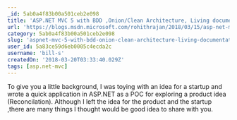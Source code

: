 ```yaml
---
_id: 5ab0a4f83b00a501ceb2e098
title: 'ASP.NET MVC 5 with BDD ,Onion/Clean Architecture, Living documentation and a CI/CD pipeline from scratch'
url: 'https://blogs.msdn.microsoft.com/rohithrajan/2018/03/15/asp-net-mvc-5-with-bdd-clean-or-onion-architecture-living-documentation-and-a-cicd-pipeline-from-scratch/'
category: 5ab0a4f83b00a501ceb2e098
slug: 'aspnet-mvc-5-with-bdd-onion-clean-architecture-living-documentation-and-a-ci-cd-pipeline-from-scrat'
user_id: 5a83ce59d6eb0005c4ecda2c
username: 'bill-s'
createdOn: '2018-03-20T03:33:40.029Z'
tags: [asp.net-mvc]
---
```


To give you a little background, I was toying with an idea for a startup and wrote a quick application in ASP.NET as a POC for exploring a product idea (Reconcilation). Although I left the idea for the product   and the startup ,there are many things I thought would be good idea  to share with you.
